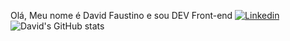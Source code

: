  Olá, Meu nome é David Faustino e sou DEV Front-end
[![Linkedin](https://img.shields.io/badge/LinkedIn-0077B5?style=for-the-badge&logo=linkedin&logoColor=white)](https://www.linkedin.com/in/david-faustino-9a5b78275/)
![David's GitHub stats](https://github-readme-stats.vercel.app/api?username=David-Faustino&show_icons=true&theme=onedark)
